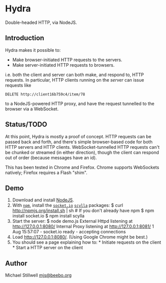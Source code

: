 # Hydra

Double-headed HTTP, via NodeJS.

## Introduction

Hydra makes it possible to:

  * Make browser-initiated HTTP requests to the servers.
  * Make server-initiated HTTP requests to browsers.
  
i.e. both the client and server can both make, and respond to, HTTP requests.
In particular, HTTP clients running on the *server* can issue requests like

    DELETE http://client16b759c4/item/78

to a NodeJS-powered HTTP proxy, and have the request tunnelled to the browser
via a WebSocket.

## Status/TODO

At this point, Hydra is mostly a proof of concept.  HTTP requests can be
passed back and forth, and there's simple browser-based code for both HTTP
servers and HTTP clients.  WebSocket-tunnelled HTTP requests can't be chunked
or streamed (in either direction), though the client can respond out of order
(because messages have an id).

This has been tested in Chrome and Firefox.  Chrome supports WebSockets
natively; Firefox requires a Flash "shim".

## Demo

  1. Download and install [NodeJS](http://nodejs.org/#download).
  1. With [`npm`](http://github.com/isaacs/npm#readme), install the [`socket.io`](http://github.com/isaacs/Socket.IO-node)
     [`scylla`](http://github.com/ithinkihaveacat/node-scylla) packages:
        $ curl http://npmjs.org/install.sh | sh # If you don't already have npm
        $ npm install socket.io
        $ npm install scylla
  1. Start the server:
          $ node demo.js
          External Httpd listening at http://127.0.0.1:8080/
          Internal Proxy listening at http://127.0.0.1:8081/
          1 Aug 15:57:07 - socket.io ready - accepting connections
  1. Load <http://127.0.0.1:8080/>.  (Using Google Chrome might be best.)
  1. You should see a page explaining how to:
    * Initiate requests on the client
    * Start a HTTP server on the client

## Author

Michael Stillwell <mjs@beebo.org>